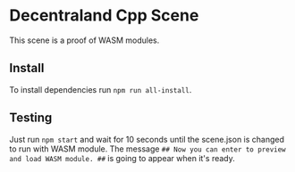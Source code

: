 # Decentraland Cpp Scene
This scene is a proof of WASM modules.

## Install
To install dependencies run `npm run all-install`.

## Testing
Just run `npm start` and wait for 10 seconds until the scene.json is changed to run with WASM module. The message `## Now you can enter to preview and load WASM module. ##` is going to appear when it's ready.

